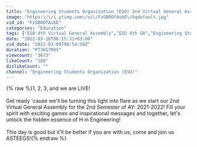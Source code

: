 ```yaml
---
title: "Engineering Students Organization (ESO) 2nd Virtual General Assembly 2021-2022"
image: "https:\/\/i.ytimg.com\/vi\/FzGB0OfAvbE\/hqdefault.jpg"
vid_id: "FzGB0OfAvbE"
categories: "Education"
tags: ["ESO 4th Virtual General Assembly","ESO 4th GA","Engineering Students Organization"]
date: "2022-03-10T06:15:31+03:00"
vid_date: "2022-03-09T08:54:59Z"
duration: "PT3H17M4S"
viewcount: "3673"
likeCount: "180"
dislikeCount: ""
channel: "Engineering Students Organization (ESO)"
---
```

{% raw %}1, 2, 3, and we are LIVE! <br /><br />Get ready 'cause we'll be turning this light into flare as we start our 2nd Virtual General Assembly for the 2nd Semester of AY: 2021-2022! Fill your spirit with exciting games and inspirational messages and together, let's unlock the hidden essence of H in Engineering!<br /><br />This day is good but it'll be better if you are with us, come and join us ASTEEGS!{% endraw %}
